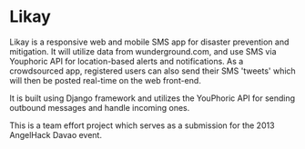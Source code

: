 Likay
=====

Likay is a responsive web and mobile SMS app
for disaster prevention and mitigation. It will utilize data from
wunderground.com, and use SMS via Youphoric API for location-based
alerts and notifications. As a crowdsourced app, registered users
can also send their SMS 'tweets' which will then be posted real-time
on the web front-end.

It is built using Django framework and utilizes the YouPhoric API for
sending outbound messages and handle incoming ones.

This is a team effort project which serves as a submission for the
2013 AngelHack Davao event.
